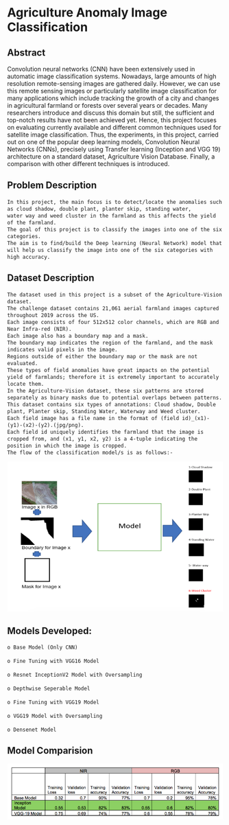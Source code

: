 # Agriculture Anomaly Image Classification

## Abstract
  Convolution neural networks (CNN) have been extensively used in automatic image classification systems. 
  Nowadays, large amounts of high resolution remote-sensing images are gathered daily. 
  However, we can use this remote sensing images or particularly satellite image classification for many 
  applications which include tracking the growth of a city and changes in agricultural farmland or forests over several years or decades. 
  Many researchers introduce and discuss this domain but still, the sufficient and top-notch results have not been achieved yet. 
  Hence, this project focuses on evaluating currently available and different common techniques used for satellite image classification. 
  Thus, the experiments, in this project, carried out on one of the popular deep learning models, Convolution Neural Networks (CNNs), 
  precisely using Transfer learning (Inception and VGG 19) architecture on a standard dataset, Agriculture Vision Database. 
  Finally, a comparison with other different techniques is introduced.
  
  ## Problem Description
    In this project, the main focus is to detect/locate the anomalies such as cloud shadow, double plant, planter skip, standing water, 
    water way and weed cluster in the farmland as this affects the yield of the farmland. 
    The goal of this project is to classify the images into one of the six categories.  
    The aim is to find/build the Deep learning (Neural Network) model that will help us classify the image into one of the six categories with high accuracy.
    
  ## Dataset Description
    The dataset used in this project is a subset of the Agriculture-Vision dataset. 
    The challenge dataset contains 21,061 aerial farmland images captured throughout 2019 across the US. 
    Each image consists of four 512x512 color channels, which are RGB and Near Infra-red (NIR). 
    Each image also has a boundary map and a mask. 
    The boundary map indicates the region of the farmland, and the mask indicates valid pixels in the image. 
    Regions outside of either the boundary map or the mask are not evaluated. 
    These types of field anomalies have great impacts on the potential yield of farmlands; therefore it is extremely important to accurately locate them. 
    In the Agriculture-Vision dataset, these six patterns are stored separately as binary masks due to potential overlaps between patterns. 
    This dataset contains six types of annotations: Cloud shadow, Double plant, Planter skip, Standing Water, Waterway and Weed cluster. 
    Each field image has a file name in the format of (field id)_(x1)-(y1)-(x2)-(y2).(jpg/png). 
    Each field id uniquely identifies the farmland that the image is cropped from, and (x1, y1, x2, y2) is a 4-tuple indicating the position in which the image is cropped.
    The flow of the classification model/s is as follows:-
    
 <img src='Images/Flow.png' raw=true/>
    
  ## Models Developed:

    o Base Model (Only CNN)

    o Fine Tuning with VGG16 Model

    o Resnet InceptionV2 Model with Oversampling

    o Depthwise Seperable Model

    o Fine Tuning with VGG19 Model

    o VGG19 Model with Oversampling

    o Densenet Model
  
  ## Model Comparision

 <img src='Images/Model%20Comparision.png' raw=true/>
